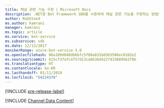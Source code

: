 ```yaml
---
title: 채널 관련 기능 구현 | Microsoft Docs
description: .NET용 Bot Framework SDK를 사용하여 채널 관련 기능을 구현하는 방법에 대해 알아봅니다.
author: RobStand
ms.author: kamrani
manager: kamrani
ms.topic: article
ms.service: bot-service
ms.subservice: sdk
ms.date: 12/13/2017
monikerRange: azure-bot-service-3.0
ms.openlocfilehash: 06a109d840db6bfc5f88a831b03b5506ec8102e2
ms.sourcegitcommit: b15cf37afc4f57d13ca6636d4227433809562f8b
ms.translationtype: HT
ms.contentlocale: ko-KR
ms.lasthandoff: 01/11/2019
ms.locfileid: "54224378"
---
```

[!INCLUDE [pre-release-label](../includes/pre-release-label-v3.md)]

[!INCLUDE [Channel Data Content](../includes/snippet-channeldata.md)]

